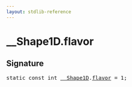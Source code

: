 ```yaml
---
layout: stdlib-reference
---
```


# __Shape1D.flavor

## Signature
<pre>
<span class='code_keyword'>static</span> <span class='code_keyword'>const</span> <span class="code_keyword">int</span> <a href="/stdlib-reference/types/0_shape1d-028/index" class="code_type">__Shape1D</a>.<a href="/stdlib-reference/types/0_shape1d-028/flavor" class="code_var">flavor</a> = 1;
</pre>

